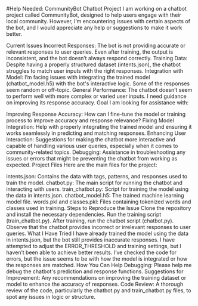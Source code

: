 #Help Needed: CommunityBot Chatbot Project
I am working on a chatbot project called CommunityBot, designed to help users engage with their local community. However, I’m encountering issues with certain aspects of the bot, and I would appreciate any help or suggestions to make it work better.

Current Issues
Incorrect Responses: The bot is not providing accurate or relevant responses to user queries. Even after training, the output is inconsistent, and the bot doesn’t always respond correctly.
Training Data: Despite having a properly structured dataset (intents.json), the chatbot struggles to match user inputs with the right responses.
Integration with Model: I’m facing issues with integrating the trained model (chatbot_model.h5) with the bot's interactive logic. Some of the responses seem random or off-topic.
General Performance: The chatbot doesn’t seem to perform well with more complex or varied user inputs. I need guidance on improving its response accuracy.
Goal
I am looking for assistance with:

Improving Response Accuracy: How can I fine-tune the model or training process to improve accuracy and response relevance?
Fixing Model Integration: Help with properly integrating the trained model and ensuring it works seamlessly in predicting and matching responses.
Enhancing User Interaction: Suggestions for making the chatbot more interactive and capable of handling various user queries, especially when it comes to community-related topics.
Debugging: Assistance in troubleshooting any issues or errors that might be preventing the chatbot from working as expected.
Project Files
Here are the main files for the project:

intents.json: Contains the data with tags, patterns, and responses used to train the model.
chatbot.py: The main script for running the chatbot and interacting with users.
train_chatbot.py: Script for training the model using the data in intents.json.
chatbot_model.h5: The trained machine learning model file.
words.pkl and classes.pkl: Files containing tokenized words and classes used in training.
Steps to Reproduce the Issue
Clone the repository and install the necessary dependencies.
Run the training script (train_chatbot.py).
After training, run the chatbot script (chatbot.py).
Observe that the chatbot provides incorrect or irrelevant responses to user queries.
What I Have Tried
I have already trained the model using the data in intents.json, but the bot still provides inaccurate responses.
I have attempted to adjust the ERROR_THRESHOLD and training settings, but I haven’t been able to achieve better results.
I’ve checked the code for errors, but the issue seems to be with how the model is integrated or how the responses are matched.
How You Can Help
Debugging: Please help me debug the chatbot's prediction and response functions.
Suggestions for Improvement: Any recommendations on improving the training dataset or model to enhance the accuracy of responses.
Code Review: A thorough review of the code, particularly the chatbot.py and train_chatbot.py files, to spot any issues in logic or structure.
